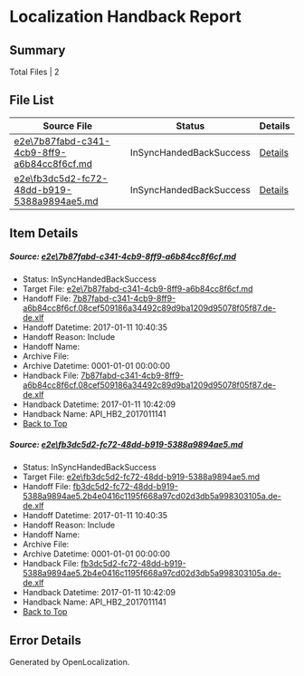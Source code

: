 # <a name='report-top'></a> Localization Handback Report

## Summary
 Total Files | 2

## File List
 Source File | Status | Details 
 ----------- | ------ | ------- 
 [e2e\7b87fabd-c341-4cb9-8ff9-a6b84cc8f6cf.md](https://github.com/OpenLocalizationTestOrg/ol-test0/blob/5f1aa049d52e57fec818ef29778cb9d15cd8471d/e2e/7b87fabd-c341-4cb9-8ff9-a6b84cc8f6cf.md) | InSyncHandedBackSuccess | [Details](#800204a6f43824064bde7fcec0d688bb64ac0b0d6)
 [e2e\fb3dc5d2-fc72-48dd-b919-5388a9894ae5.md](https://github.com/OpenLocalizationTestOrg/ol-test0/blob/5f1aa049d52e57fec818ef29778cb9d15cd8471d/e2e/fb3dc5d2-fc72-48dd-b919-5388a9894ae5.md) | InSyncHandedBackSuccess | [Details](#565897610383719508e0a58b885aee3d08178d3514)

## Item Details
##### <a name='800204a6f43824064bde7fcec0d688bb64ac0b0d6'></a> Source: [e2e\7b87fabd-c341-4cb9-8ff9-a6b84cc8f6cf.md](https://github.com/OpenLocalizationTestOrg/ol-test0/blob/5f1aa049d52e57fec818ef29778cb9d15cd8471d/e2e/7b87fabd-c341-4cb9-8ff9-a6b84cc8f6cf.md)
* Status: InSyncHandedBackSuccess
* Target File: [e2e\7b87fabd-c341-4cb9-8ff9-a6b84cc8f6cf.md](https://github.com/OpenLocalizationTestOrg/ol-test0-dede/blob/17b0e85d5763273639b79c9863603aba7652e8a5/e2e/7b87fabd-c341-4cb9-8ff9-a6b84cc8f6cf.md)
* Handoff File: [7b87fabd-c341-4cb9-8ff9-a6b84cc8f6cf.08cef509186a34492c89d9ba1209d95078f05f87.de-de.xlf](https://github.com/OpenLocalizationTestOrg/ol-test0-handoff/blob/bcb2d2f954ebbfcc597d5c2d57fc29a3426d3a7f/ol-handoff/OpenLocalizationTestOrg/ol-test0-dede/shujia/ht/7b87fabd-c341-4cb9-8ff9-a6b84cc8f6cf.08cef509186a34492c89d9ba1209d95078f05f87.de-de.xlf)
* Handoff Datetime: 2017-01-11 10:40:35
* Handoff Reason: Include
* Handoff Name: 
* Archive File: 
* Archive Datetime: 0001-01-01 00:00:00
* Handback File: [7b87fabd-c341-4cb9-8ff9-a6b84cc8f6cf.08cef509186a34492c89d9ba1209d95078f05f87.de-de.xlf](https://github.com/OpenLocalizationTestOrg/ol-test0-handback/blob/9b731556461d1f087431ad1a4244cf6f27871f10/ol-handback/OpenLocalizationTestOrg/ol-test0-dede/shujia/ht/7b87fabd-c341-4cb9-8ff9-a6b84cc8f6cf.08cef509186a34492c89d9ba1209d95078f05f87.de-de.xlf)
* Handback Datetime: 2017-01-11 10:42:09
* Handback Name: API_HB2_2017011141
* [Back to Top](#report-top)

##### <a name='565897610383719508e0a58b885aee3d08178d3514'></a> Source: [e2e\fb3dc5d2-fc72-48dd-b919-5388a9894ae5.md](https://github.com/OpenLocalizationTestOrg/ol-test0/blob/5f1aa049d52e57fec818ef29778cb9d15cd8471d/e2e/fb3dc5d2-fc72-48dd-b919-5388a9894ae5.md)
* Status: InSyncHandedBackSuccess
* Target File: [e2e\fb3dc5d2-fc72-48dd-b919-5388a9894ae5.md](https://github.com/OpenLocalizationTestOrg/ol-test0-dede/blob/17b0e85d5763273639b79c9863603aba7652e8a5/e2e/fb3dc5d2-fc72-48dd-b919-5388a9894ae5.md)
* Handoff File: [fb3dc5d2-fc72-48dd-b919-5388a9894ae5.2b4e0416c1195f668a97cd02d3db5a998303105a.de-de.xlf](https://github.com/OpenLocalizationTestOrg/ol-test0-handoff/blob/bcb2d2f954ebbfcc597d5c2d57fc29a3426d3a7f/ol-handoff/OpenLocalizationTestOrg/ol-test0-dede/shujia/ht/fb3dc5d2-fc72-48dd-b919-5388a9894ae5.2b4e0416c1195f668a97cd02d3db5a998303105a.de-de.xlf)
* Handoff Datetime: 2017-01-11 10:40:35
* Handoff Reason: Include
* Handoff Name: 
* Archive File: 
* Archive Datetime: 0001-01-01 00:00:00
* Handback File: [fb3dc5d2-fc72-48dd-b919-5388a9894ae5.2b4e0416c1195f668a97cd02d3db5a998303105a.de-de.xlf](https://github.com/OpenLocalizationTestOrg/ol-test0-handback/blob/9b731556461d1f087431ad1a4244cf6f27871f10/ol-handback/OpenLocalizationTestOrg/ol-test0-dede/shujia/ht/fb3dc5d2-fc72-48dd-b919-5388a9894ae5.2b4e0416c1195f668a97cd02d3db5a998303105a.de-de.xlf)
* Handback Datetime: 2017-01-11 10:42:09
* Handback Name: API_HB2_2017011141
* [Back to Top](#report-top)


## Error Details

Generated by OpenLocalization.
